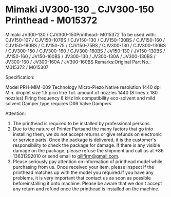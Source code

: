 # Mimaki JV300-130 _ CJV300-150 Printhead - M015372

Mimaki JV300-130 / CJV300-150Printhead- M015372
To be used with:
CJV150-107 / CJV150-107BS / CJV150-130 / CJV150-130BS / CJV150-160 / CJV150-160BS / CJV150-75 / CJV150-75BS / CJV300-130 / CJV300-130BS / CJV300-150 / CJV300-160 / CJV300-160BS / JV150-130 / JV150-130BS / JV150-160 / JV150-160BS / JV300-130 / JV300-130A / JV300-130BS / JV300-160 / JV300-160A / JV300-160BS
Remarks:Original
Part No.: M015372 / M015307

Specification:

Model	PRH-MIM-009
Technology	Micro-Piezo
Native resolution	1440 dpi
Min. droplet size	1.5 pico litre
Tot. amount of nozzles	1440 (8 lines x 180 nozzles)
Firing frequency	8 kHz
Ink compatibility	eco-solvent and mild solvent
Damper type	requires DX6 Valve Dampers


Attention:
1. The printhead is required to be installed by professional persons.
2. Due to the nature of Printer Partsand the many factors that go into installing them, we do not accept returns or give refunds on electronic or service parts. Once the package is delivered, it is the customer's responsibility to check the package for damage. If there is any visible damage on the package, please refuse the shipment and call us at +86 13631292010 or send email to qilifirm@gmail.com.
3. Please seriously pay attention on information of printhead model while purchasing from us. Once received your item, please inspect if the printhead matches up with the model you required.If you have any problems, it is very important that contact us as soon as possible beforeinstalling it onto machine. Please be aware that we don't accept any return and refund once the printhead is installed on the machine.
